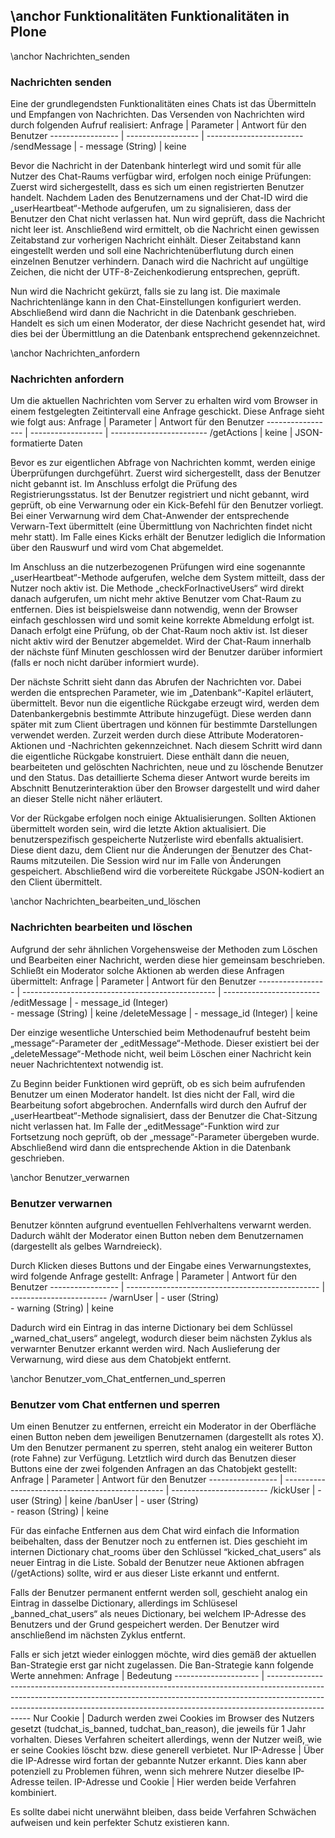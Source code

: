 \anchor Funktionalitäten
Funktionalitäten in Plone
-------------------------

\anchor Nachrichten_senden
### Nachrichten senden ###
Eine der grundlegendsten Funktionalitäten eines Chats ist das Übermitteln und Empfangen von Nachrichten. Das Versenden von Nachrichten wird durch folgenden Aufruf realisiert:
Anfrage	          | Parameter          | Antwort für den Benutzer
----------------- | ------------------ | ------------------------
/sendMessage      | - message (String) | keine 

Bevor die Nachricht in der Datenbank hinterlegt wird und somit für alle Nutzer des Chat-Raums verfügbar wird, erfolgen noch einige Prüfungen: Zuerst wird sichergestellt, dass es sich um einen registrierten Benutzer handelt. Nachdem Laden des Benutzernamens und der Chat-ID wird die „userHeartbeat“-Methode aufgerufen, um zu signalisieren, dass der Benutzer den Chat nicht verlassen hat. Nun wird geprüft, dass die Nachricht nicht leer ist. Anschließend wird ermittelt, ob die Nachricht einen gewissen Zeitabstand zur vorherigen Nachricht einhält. Dieser Zeitabstand kann eingestellt werden und soll eine Nachrichtenüberflutung durch einen einzelnen Benutzer verhindern. Danach wird die Nachricht auf ungültige Zeichen, die nicht der UTF-8-Zeichenkodierung entsprechen, geprüft.

Nun wird die Nachricht gekürzt, falls sie zu lang ist. Die maximale Nachrichtenlänge kann in den Chat-Einstellungen konfiguriert werden. Abschließend wird dann die Nachricht in die Datenbank geschrieben. Handelt es sich um einen Moderator, der diese Nachricht gesendet hat, wird dies bei der Übermittlung an die Datenbank entsprechend gekennzeichnet.

\anchor Nachrichten_anfordern
### Nachrichten anfordern ###
Um die aktuellen Nachrichten vom Server zu erhalten wird vom Browser in einem festgelegten Zeitintervall eine Anfrage geschickt. Diese Anfrage sieht wie folgt aus:
Anfrage	          | Parameter          | Antwort für den Benutzer
----------------- | ------------------ | ------------------------
/getActions       | keine              | JSON-formatierte Daten 

Bevor es zur eigentlichen Abfrage von Nachrichten kommt, werden einige Überprüfungen durchgeführt. Zuerst wird sichergestellt, dass der Benutzer nicht gebannt ist. Im Anschluss erfolgt die Prüfung des Registrierungsstatus. Ist der Benutzer registriert und nicht gebannt, wird geprüft, ob eine Verwarnung oder ein Kick-Befehl für den Benutzer vorliegt. Bei einer Verwarnung wird dem Chat-Anwender der entsprechende Verwarn-Text übermittelt (eine Übermittlung von Nachrichten findet nicht mehr statt). Im Falle eines Kicks erhält der Benutzer lediglich die Information über den Rauswurf und wird vom Chat abgemeldet.

Im Anschluss an die nutzerbezogenen Prüfungen wird eine sogenannte „userHeartbeat“-Methode aufgerufen, welche dem System mitteilt, dass der Nutzer noch aktiv ist. Die Methode „checkForInactiveUsers“ wird direkt danach aufgerufen, um nicht mehr aktive Benutzer vom Chat-Raum zu entfernen. Dies ist beispielsweise dann notwendig, wenn der Browser einfach geschlossen wird und somit keine korrekte Abmeldung erfolgt ist. Danach erfolgt eine Prüfung, ob der Chat-Raum noch aktiv ist. Ist dieser nicht aktiv wird der Benutzer abgemeldet. Wird der Chat-Raum innerhalb der nächste fünf Minuten geschlossen wird der Benutzer darüber informiert (falls er noch nicht darüber informiert wurde).

Der nächste Schritt sieht dann das Abrufen der Nachrichten vor. Dabei werden die entsprechen Parameter, wie im „Datenbank“-Kapitel erläutert, übermittelt. Bevor nun die eigentliche Rückgabe erzeugt wird, werden dem Datenbankergebnis bestimmte Attribute hinzugefügt. Diese werden dann später mit zum Client übertragen und können für bestimmte Darstellungen verwendet werden. Zurzeit werden durch diese Attribute Moderatoren-Aktionen und -Nachrichten gekennzeichnet. Nach diesem Schritt wird dann die eigentliche Rückgabe konstruiert. Diese enthält dann die neuen, bearbeiteten und gelöschten Nachrichten, neue und zu löschende Benutzer und den Status. Das detaillierte Schema dieser Antwort wurde bereits im Abschnitt Benutzerinteraktion über den Browser dargestellt und wird daher an dieser Stelle nicht näher erläutert.

Vor der Rückgabe erfolgen noch einige Aktualisierungen. Sollten Aktionen übermittelt worden sein, wird die letzte Aktion aktualisiert. Die benutzerspezifisch gespeicherte Nutzerliste wird ebenfalls aktualisiert. Diese dient dazu, dem Client nur die Änderungen der Benutzer des Chat-Raums mitzuteilen. Die Session wird nur im Falle von Änderungen gespeichert. Abschließend wird die vorbereitete Rückgabe JSON-kodiert an den Client übermittelt.

\anchor Nachrichten_bearbeiten_und_löschen
### Nachrichten bearbeiten und löschen ###
Aufgrund der sehr ähnlichen Vorgehensweise der Methoden zum Löschen und Bearbeiten einer Nachricht, werden diese hier gemeinsam beschrieben. Schließt ein Moderator solche Aktionen ab werden diese Anfragen übermittelt:
Anfrage	          | Parameter                                        | Antwort für den Benutzer
----------------- | ------------------------------------------------ | ------------------------
/editMessage      | - message_id (Integer) <br />- message (String)  | keine 
/deleteMessage    | - message_id (Integer)                           | keine 

Der einzige wesentliche Unterschied beim Methodenaufruf besteht beim „message“-Parameter der „editMessage“-Methode. Dieser existiert bei der „deleteMessage“-Methode nicht, weil beim Löschen einer Nachricht kein neuer Nachrichtentext notwendig ist.

Zu Beginn beider Funktionen wird geprüft, ob es sich beim aufrufenden Benutzer um einen Moderator handelt. Ist dies nicht der Fall, wird die Bearbeitung sofort abgebrochen. Andernfalls wird durch den Aufruf der „userHeartbeat“-Methode signalisiert, dass der Benutzer die Chat-Sitzung nicht verlassen hat. Im Falle der „editMessage“-Funktion wird zur Fortsetzung noch geprüft, ob der „message“-Parameter übergeben wurde. Abschließend wird dann die entsprechende Aktion in die Datenbank geschrieben.

\anchor Benutzer_verwarnen
### Benutzer verwarnen ###
Benutzer könnten aufgrund eventuellen Fehlverhaltens verwarnt werden. Dadurch wählt der Moderator einen Button neben dem Benutzernamen (dargestellt als gelbes Warndreieck).

Durch Klicken dieses Buttons und der Eingabe eines Verwarnungstextes, wird folgende Anfrage gestellt:
Anfrage	          | Parameter                                        | Antwort für den Benutzer
----------------- | ------------------------------------------------ | ------------------------
/warnUser         | - user (String) <br />- warning (String)         | keine 

Dadurch wird ein Eintrag in das interne Dictionary bei dem Schlüssel „warned_chat_users“ angelegt, wodurch dieser beim nächsten Zyklus als verwarnter Benutzer erkannt werden wird. Nach Auslieferung der Verwarnung, wird diese aus dem Chatobjekt entfernt.

\anchor Benutzer_vom_Chat_entfernen_und_sperren
### Benutzer vom Chat entfernen und sperren ###
Um einen Benutzer zu entfernen, erreicht ein Moderator in der Oberfläche einen Button neben dem jeweiligen Benutzernamen (dargestellt als rotes X). Um den Benutzer permanent zu sperren, steht analog ein weiterer Button (rote Fahne) zur Verfügung. Letztlich wird durch das Benutzen dieser Buttons eine der zwei folgenden Anfragen an das Chatobjekt gestellt:
Anfrage	          | Parameter                                        | Antwort für den Benutzer
----------------- | ------------------------------------------------ | ------------------------
/kickUser         | - user (String)                                  | keine 
/banUser          | - user (String) <br />- reason (String)          | keine 

Für das einfache Entfernen aus dem Chat wird einfach die Information beibehalten, dass der Benutzer noch zu entfernen ist.  Dies geschieht im internen Dictionary chat_rooms über den Schlüssel “kicked_chat_users“ als neuer Eintrag in die Liste. Sobald der Benutzer neue Aktionen abfragen  (/getActions) sollte, wird er aus dieser Liste erkannt und entfernt.

Falls der Benutzer permanent entfernt werden soll, geschieht analog ein Eintrag in dasselbe Dictionary, allerdings im Schlüsesel „banned_chat_users“ als neues Dictionary, bei welchem IP-Adresse des Benutzers und der Grund gespeichert werden. Der Benutzer wird anschließend im nächsten Zyklus entfernt.

Falls er sich jetzt wieder einloggen möchte, wird dies gemäß der aktuellen Ban-Strategie erst gar nicht zugelassen. Die Ban-Strategie kann folgende Werte annehmen:
Anfrage               | Bedeutung
--------------------- | -------------------------------------------------------------------------------------------------------------------------------------------------------------------------------------------------------------------------------------------------------------
Nur Cookie            | Dadurch werden zwei Cookies im Browser des Nutzers gesetzt (tudchat_is_banned, tudchat_ban_reason), die jeweils für 1 Jahr vorhalten. Dieses Verfahren scheitert allerdings, wenn der Nutzer weiß, wie er seine Cookies löscht bzw. diese generell verbietet. 
Nur IP-Adresse        | Über die IP-Adresse wird fortan der gebannte Nutzer erkannt. Dies kann aber potenziell zu Problemen führen, wenn sich mehrere Nutzer dieselbe IP-Adresse teilen. 
IP-Adresse und Cookie | Hier werden beide Verfahren kombiniert. 

Es sollte dabei nicht unerwähnt bleiben, dass beide Verfahren Schwächen aufweisen und kein perfekter Schutz existieren kann.